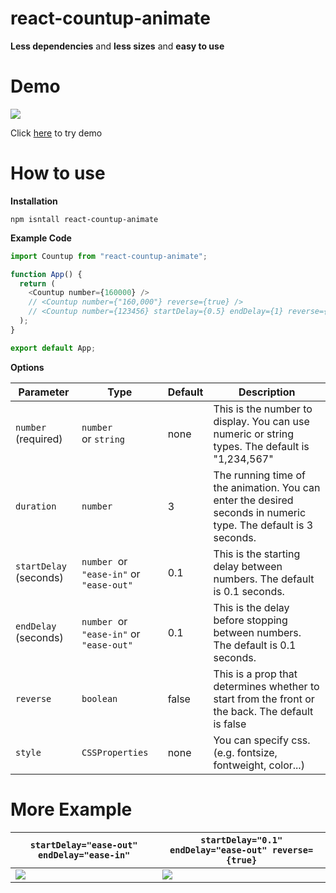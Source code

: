 # react-countup-animate

**Less dependencies** and **less sizes** and **easy to use**

# Demo

![](https://velog.velcdn.com/images/toitoii080/post/abbfcd96-0c9d-4a1a-9de5-33354c264e56/image.gif)

Click [here](https://stackblitz.com/edit/vitejs-vite-rcrxpi?file=src%2FApp.tsx,src%2Fmain.tsx&terminal=dev) to try demo

# How to use

**Installation**

```shell
npm isntall react-countup-animate
```

**Example Code**

```js
import Countup from "react-countup-animate";

function App() {
  return (
    <Countup number={160000} />
    // <Countup number={"160,000"} reverse={true} />
    // <Countup number={123456} startDelay={0.5} endDelay={1} reverse={true} />
  );
}

export default App;
```

**Options**

| Parameter              | Type                                     | Default | Description                                                                                                     |
| ---------------------- | ---------------------------------------- | ------- | --------------------------------------------------------------------------------------------------------------- |
| `number` (required)    | `number` or `string`                     | none    | This is the number to display. You can use numeric or string types. The default is "1,234,567"                  |
| `duration`             | `number`                                 | 3       | The running time of the animation. You can enter the desired seconds in numeric type. The default is 3 seconds. |
| `startDelay` (seconds) | `number`  or `"ease-in"` or `"ease-out"` | 0.1     | This is the starting delay between numbers. The default is 0.1 seconds.                                         |
| `endDelay` (seconds)   | `number`  or `"ease-in"` or `"ease-out"` | 0.1     | This is the delay before stopping between numbers. The default is 0.1 seconds.                                  |
| `reverse`              | `boolean`                                | false   | This is a prop that determines whether to start from the front or the back. The default is false                |
| `style`                | `CSSProperties`                          | none    | You can specify css. (e.g. fontsize, fontweight, color...)                                                      |

# More Example

| `startDelay="ease-out" endDelay="ease-in"`                                                          | `startDelay="0.1" endDelay="ease-out" reverse={true}`                                               |
| --------------------------------------------------------------------------------------------------- | --------------------------------------------------------------------------------------------------- |
| ![](https://velog.velcdn.com/images/toitoii080/post/def429de-5773-42ad-a48b-8a4f3656c2ba/image.gif) | ![](https://velog.velcdn.com/images/toitoii080/post/9df88be0-1c91-49cb-bbc0-ec7b754873dd/image.gif) |

